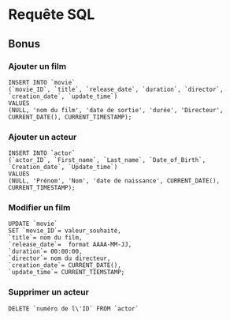 # Requête SQL

## Bonus

### Ajouter un film

```
INSERT INTO `movie`
(`movie_ID`, `title`, `release_date`, `duration`, `director`, `creation_date`, `update_time`)
VALUES
(NULL, 'nom du film', 'date de sortie', 'durée', 'Directeur', CURRENT_DATE(), CURRENT_TIMESTAMP);
```

### Ajouter un acteur

```
INSERT INTO `actor`
(`actor_ID`, `First_name`, `Last_name`, `Date_of_Birth`, `Creation_date`, `Update_time`) 
VALUES
(NULL, 'Prénom', 'Nom', 'date de naissance', CURRENT_DATE(), CURRENT_TIMESTAMP);
```

### Modifier un film

```
UPDATE `movie` 
SET `movie_ID`= valeur_souhaité,
`title`= nom du film,
`release_date`=  format AAAA-MM-JJ,
`duration`= 00:00:00,
`director`= nom du directeur,
`creation_date`= CURRENT_DATE(),
`update_time`= CURRENT_TIEMSTAMP;
```

### Supprimer un acteur

```
DELETE `numéro de l\'ID` FROM `actor`
```